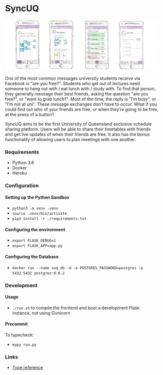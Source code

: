 # SyncUQ

![Mobile app mockups](/docs/app_layout.jpg)

One of the most common messages university students receive via Facebook is "are you free?". Students who get out of lectures need someone to hang out with / eat lunch with / study with. To find that person, they generally message their best friends, asking the question "are you free?", or "want to grab lunch?". Most of the time, the reply is "I’m busy", or "I’m not at uni". These message exchanges don’t have to occur. What if you could find out who of your friends are free, or when they’re going to be free, at the press of a button?

SyncUQ aims to be the first University of Queensland exclusive schedule sharing platform. Users will be able to share their timetables with friends and get live updates of when their friends are free. It also has the bonus functionality of allowing users to plan meetings with one another.

### Requirements

- Python 3.6
- Docker
- Heroku

### Configuration

#### Setting up the Python Sandbox

- `python3 -m venv .venv`
- `source .venv/bin/activate`
- `pip3 install -r ./requirements.txt`

#### Configuring the environment

- `export FLASK_DEBUG=1`
- `export FLASK_APP=app.py`

#### Configuring the Database

- `docker run --name suq_db -d -e POSTGRES_PASSWORD=postgres -p 5432:5432 postgres:9.6.2`

### Development

#### Usage

- `./run.sh` to compile the frontend and boot a development Flask instance, not using Gunicorn

#### Precommit

To typecheck:

- `mypy run.py`

### Links

- [Type reference](https://docs.python.org/3/library/typing.html)
